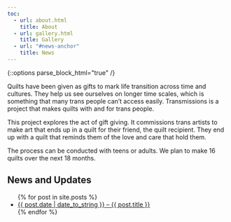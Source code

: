 ```yaml
---
toc:
  - url: about.html
    title: About
  - url: gallery.html
    title: Gallery
  - url: "#news-anchor"
    title: News
---
```


{::options parse_block_html="true" /}

<section>
<a id="about-anchor"></a>

Quilts have been given as gifts to mark life transition across time
and cultures. They help us see ourselves on longer time scales,
which is something that many trans people can’t access easily.
Transmissions is a project that makes quilts with and for trans
people.

This project explores the act of gift giving. It commissions trans
artists to make art that ends up in a quilt for their friend, the quilt
recipient. They end up with a quilt that reminds them of the love
and care that hold them.

The process can be conducted with teens or adults. We plan to
make 16 quilts over the next 18 months.
</section>

<section>
<a id="news-anchor"></a>

## News and Updates

<ul class="posts">
{% for post in site.posts %}
  <li><a href="{{ post.url | relative_url }}">{{ post.date | date_to_string }} – {{ post.title }}</a></li>
{% endfor %}
</ul>
</section>
